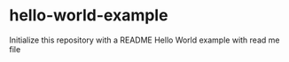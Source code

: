 # hello-world-example
Initialize this repository with a README
Hello World example with read me file 
